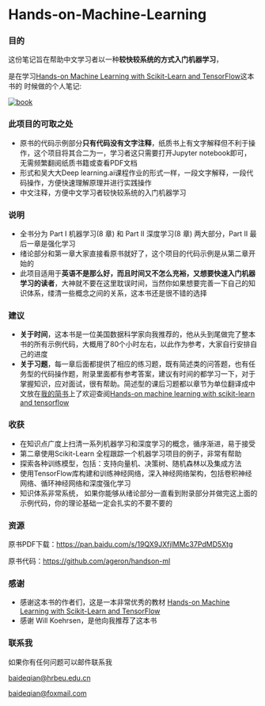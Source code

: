 # Hands-on-Machine-Learning


### 目的

这份笔记旨在帮助中文学习者以一种**较快较系统的方式入门机器学习**，

是在学习[Hands-on Machine Learning with Scikit-Learn and TensorFlow](http://shop.oreilly.com/product/0636920052289.do)这本书的
时候做的个人笔记:

[![book](http://akamaicovers.oreilly.com/images/0636920052289/cat.gif)](http://shop.oreilly.com/product/0636920052289.do)

### 此项目的可取之处
- 原书的代码示例部分**只有代码没有文字注释**，纸质书上有文字解释但不利于操作，这个项目将其合二为一，学习者这只需要打开Jupyter notebook即可，
无需频繁翻阅纸质书籍或查看PDF文档
- 形式和吴大大Deep learning.ai课程作业的形式一样，一段文字解释，一段代码操作，方便快速理解原理并进行实践操作
- 中文注释，方便中文学习者较快较系统的入门机器学习

### 说明

- 全书分为 Part I 机器学习(8 章) 和 Part II 深度学习(8 章) 两大部分，Part II 最后一章是强化学习
- 绪论部分和第一章大家直接看原书就好了，这个项目的代码示例是从第二章开始的
- 此项目适用于**英语不是那么好，而且时间又不怎么充裕，又想要快速入门机器学习的读者**，大神就不要在这里耽误时间，当然你如果想要完善一下自己的知识体系，缕清一些概念之间的关系，这本书还是很不错的选择

### 建议
- **关于时间**，这本书是一位美国数据科学家向我推荐的，他从头到尾做完了整本书的所有示例代码，大概用了80个小时左右，以此作为参考，大家自行安排自己的进度
- **关于习题**，每一章后面都提供了相应的练习题，既有简述类的问答题，也有任务型的代码操作题，附录里面都有参考答案，建议有时间的都学习一下，对于掌握知识，应对面试，很有帮助。简述型的课后习题都以章节为单位翻译成中文放在[我的简书](https://www.jianshu.com/u/8f6436eabaac)上了欢迎查阅[Hands-on machine learning with scikit-learn and tensorflow](https://www.jianshu.com/nb/29757286)

### 收获

- 在知识点广度上扫清一系列机器学习和深度学习的概念，循序渐进，易于接受
- 第二章使用Scikit-Learn 全程跟踪一个机器学习项目的例子，非常有帮助
- 探索各种训练模型，包括：支持向量机、决策树、随机森林以及集成方法
- 使用TensorFlow库构建和训练神经网络，深入神经网络架构，包括卷积神经网络、循环神经网络和深度强化学习
- 知识体系非常系统， 如果你能够从绪论部分一直看到附录部分并做完这上面的示例代码，你的理论基础一定会扎实的不要不要的

### 资源

原书PDF下载：https://pan.baidu.com/s/19QX9JXfjlMMc37PdMD5Xtg

原书代码：https://github.com/ageron/handson-ml

### 感谢
- 感谢这本书的作者们，这是一本非常优秀的教材
[Hands-on Machine Learning with Scikit-Learn and TensorFlow](http://shop.oreilly.com/product/0636920052289.do)
- 感谢 Will Koehrsen，是他向我推荐了这本书

### 联系我
如果你有任何问题可以邮件联系我

baideqian@hrbeu.edu.cn

baideqian@foxmail.com




